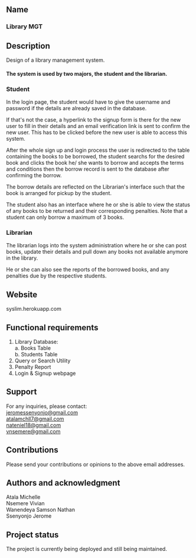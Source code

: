 ## Name
### Library MGT

## Description

Design of a library management system.  
  
#### The system is used by two majors, the student and the librarian.
### Student
In the login page, the student would have to give the username and password if the details are already saved in the database.

If that's not the case, a hyperlink to the signup form is there for the new user to fill in their details and an email verification link is sent to confirm the new user. This has to be clicked before the new user is able to access this system.

After the whole sign up and login process the user is redirected to the table containing the books to be borrowed, the student searchs for the desired book and clicks the book he/ she wants to borrow and accepts the terms and conditions then the borrow record is sent to the database after confirming the borrow.

The borrow details are reflected on the Librarian's interface such that the book is arranged for pickup by the student.

The student also has an interface where he or she is able to view the status of any books to be returned and their corresponding penalties. Note that a student can only borrow a maximum of 3 books.

### Librarian

The librarian logs into the system administration where he or she can post books, update their details and pull down any books not available anymore in the library. 

He or she can also see the reports of the borrowed books, and any penalties due by the respective students.


## Website
syslim.herokuapp.com

## Functional requirements
1. Library Database:  
    a. Books Table  
    b. Students Table
2. Query or Search Utility
3. Penalty Report
4. Login & Signup webpage

## Support
For any inquiries, please contact:  
jeromessenyonjo@gmail.com  
atalamchll7@gmail.com  
nateniel18@gmail.com  
vnsemere@gmail.com

## Contributions
Please send your contributions or opinions to the above email addresses.

## Authors and acknowledgment  
Atala Michelle  
Nsemere Vivian  
Wanendeya Samson Nathan  
Ssenyonjo Jerome

## Project status
The project is currently being deployed and still being maintained.





